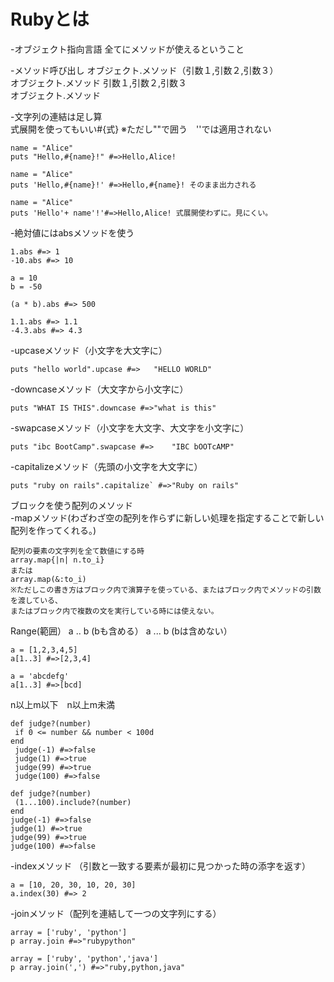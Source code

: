 # Rubyとは　

-オブジェクト指向言語
全てにメソッドが使えるということ  


-メソッド呼び出し
オブジェクト.メソッド（引数１,引数２,引数３）  
オブジェクト.メソッド 引数１,引数２,引数３  
オブジェクト.メソッド

-文字列の連結は足し算<br>
式展開を使ってもいい#{式} ※ただし""で囲う　''では適用されない
```
name = "Alice" 
puts "Hello,#{name}!" #=>Hello,Alice!
```
```
name = "Alice" 
puts 'Hello,#{name}!' #=>Hello,#{name}! そのまま出力される
```
```
name = "Alice" 
puts 'Hello'+ name'!'#=>Hello,Alice! 式展開使わずに。見にくい。
```
-絶対値にはabsメソッドを使う
```
1.abs #=> 1
-10.abs #=> 10

a = 10
b = -50

(a * b).abs #=> 500

1.1.abs #=> 1.1
-4.3.abs #=> 4.3
```
-upcaseメソッド（小文字を大文字に）
```
puts "hello world".upcase #=>	"HELLO WORLD"
```
-downcaseメソッド（大文字から小文字に）
```
puts "WHAT IS THIS".downcase #=>"what is this"
```
-swapcaseメソッド（小文字を大文字、大文字を小文字に）
```
puts "ibc BootCamp".swapcase #=>	"IBC bOOTcAMP"
```
-capitalizeメソッド（先頭の小文字を大文字に）
```
puts "ruby on rails".capitalize` #=>"Ruby on rails"
```
ブロックを使う配列のメソッド<br>
-mapメソッド(わざわざ空の配列を作らずに新しい処理を指定することで新しい配列を作ってくれる。)
```
配列の要素の文字列を全て数値にする時
array.map{|n| n.to_i}
または
array.map(&:to_i)
※ただしこの書き方はブロック内で演算子を使っている、またはブロック内でメソッドの引数を渡している、
またはブロック内で複数の文を実行している時には使えない。
```
Range(範囲）
a .. b (bも含める）
a ... b (bは含めない）
```
a = [1,2,3,4,5]
a[1..3] #=>[2,3,4]

a = 'abcdefg'
a[1..3] #=>[bcd]
```
n以上m以下　n以上m未満
```関係演算子を使うバージョン
def judge?(number)
 if 0 <= number && number < 100d
end
 judge(-1) #=>false
 judge(1) #=>true
 judge(99) #=>true
 judge(100) #=>false
 ```
 ```Rangeを使うバージョン(見やすい！）
 def judge?(number)
  (1...100).include?(number)
 end
 judge(-1) #=>false
 judge(1) #=>true
 judge(99) #=>true
 judge(100) #=>false
 ```
-indexメソッド
（引数と一致する要素が最初に見つかった時の添字を返す）
```
a = [10, 20, 30, 10, 20, 30]
a.index(30) #=> 2
```
-joinメソッド（配列を連結して一つの文字列にする）
```
array = ['ruby', 'python']
p array.join #=>"rubypython"
```
```区切り文字も指定できる
array = ['ruby', 'python','java']
p array.join(',') #=>"ruby,python,java"
```
